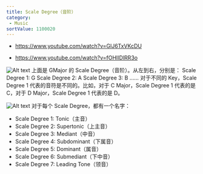 ```yaml
---
title: Scale Degree（音阶）
category:
 - Music
sortValue: 1100020
---
```


- https://www.youtube.com/watch?v=GlJ6TxVKcDU

- https://www.youtube.com/watch?v=fOHIIDlRR3o

![Alt text](image.png)
上面是 GMajor 的 Scale Degree（音阶）。从左到右，分别是：
Scale Degree 1: G
Scale Degree 2: A
Scale Degree 3: B
……
对于不同的 Key，Scale Degree 1 代表的音符是不同的。比如，对于 C Major，Scale Degree 1 代表的是 C，对于 D Major，Scale Degree 1 代表的是 D。

![Alt text](image-1.png)
对于每个 Scale Degree，都有一个名字：

- Scale Degree 1: Tonic（主音）
- Scale Degree 2: Supertonic（上主音）
- Scale Degree 3: Mediant（中音）
- Scale Degree 4: Subdominant（下属音）
- Scale Degree 5: Dominant（属音）
- Scale Degree 6: Submediant（下中音）
- Scale Degree 7: Leading Tone（领音）
